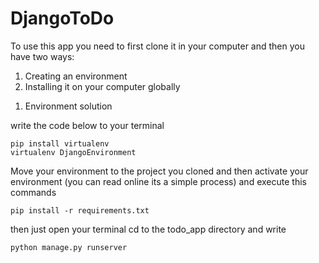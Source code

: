 # DjangoToDo
To use this app you need to first clone it in your computer and then you have two ways:

 1. Creating an environment 
 2. Installing it on your computer globally

1) Environment solution

write the code below to your terminal

    pip install virtualenv
    virtualenv DjangoEnvironment

Move your environment to the project you cloned and then activate your environment (you can read online its a simple process) and execute this commands
    
    pip install -r requirements.txt

then just open your terminal cd to the todo_app directory and write

    python manage.py runserver 